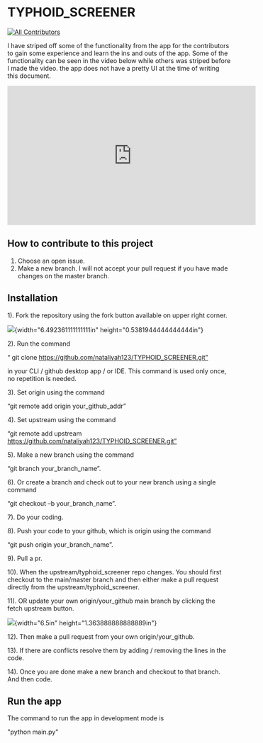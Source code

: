 # TYPHOID_SCREENER

<!-- ALL-CONTRIBUTORS-BADGE:START - Do not remove or modify this section -->
[![All Contributors](https://img.shields.io/badge/all_contributors-1-orange.svg?style=flat-square)](#contributors-)
<!-- ALL-CONTRIBUTORS-BADGE:END -->

I have striped off some of the functionality from the app for the contributors to gain some experience and learn the ins and outs 
of the app. Some of the functionality can be seen in the video below while others was striped before I made the video. the app does not have a pretty UI at the time of writing this document.

<iframe width="560" height="315" src="https://www.youtube.com/embed/s8BIGCNx3xk" title="YouTube video player" frameborder="0" allow="accelerometer; autoplay; clipboard-write; encrypted-media; gyroscope; picture-in-picture" allowfullscreen></iframe>


## How to contribute to this project

1. Choose an open issue.
2. Make a new branch. I will not accept your pull request if you have made changes on the master branch.


## Installation

1). Fork the repository using the fork button available on upper right
corner.

![](media/image2.png){width="6.492361111111111in"
height="0.5381944444444444in"}

2). Run the command

“ git clone https://github.com/nataliyah123/TYPHOID_SCREENER.git”

in your CLI / github desktop app / or IDE. This command is used only
once, no repetition is needed.

3). Set origin using the command

“git remote add origin your\_github\_addr”

4). Set upstream using the command

“git remote add upstream https://github.com/nataliyah123/TYPHOID_SCREENER.git”

5). Make a new branch using the command

“git branch your\_branch\_name”.

6). Or create a branch and check out to your new branch using a single
command

“git checkout –b your\_branch\_name”.

7). Do your coding.

8). Push your code to your github, which is origin using the command

“git push origin your\_branch\_name”.

9). Pull a pr.

10). When the upstream/typhoid_screener repo changes. You should first checkout
to the main/master branch and then either make a pull request directly
from the upstream/typhoid_screener.

11). OR update your own origin/your\_github main branch by clicking the
fetch upstream button.

![](media/image3.png){width="6.5in" height="1.363888888888889in"}

12). Then make a pull request from your own origin/your_github.

13). If there are conflicts resolve them by adding / removing the lines
in the code.

14). Once you are done make a new branch and checkout to that branch.
And then code.


## Run the app

The command to run the app in development mode is 
 
"python main.py" 
